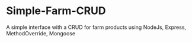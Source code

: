 # Simple-Farm-CRUD
A simple interface with a CRUD for farm products using NodeJs, Express, MethodOverride, Mongoose
